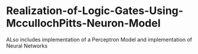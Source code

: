 # Realization-of-Logic-Gates-Using-MccullochPitts-Neuron-Model

ALso includes implementation of a Perceptron Model and implementation of Neural Networks
